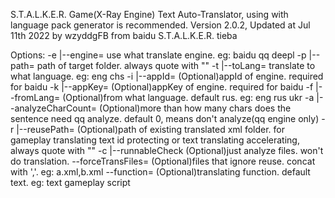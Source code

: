 S.T.A.L.K.E.R. Game(X-Ray Engine) Text Auto-Translator, using with language pack generator is recommended.
Version 2.0.2, Updated at Jul 11th 2022
by wzyddgFB from baidu S.T.A.L.K.E.R. tieba

Options:
  -e <value>|--engine=<value>               use what translate engine.
                                                eg: baidu qq deepl
  -p <value>|--path=<value>                 path of target folder.
                                                always quote with ""
  -t <value>|--toLang=<value>               translate to what language.
                                                eg: eng chs
  -i <value>|--appId=<value>                (Optional)appId of engine.
                                                required for baidu
  -k <value>|--appKey=<value>               (Optional)appKey of engine.
                                                required for baidu
  -f <value>|--fromLang=<value>             (Optional)from what language.
                                                default rus. eg: eng rus ukr
  -a <value>|--analyzeCharCount=<value>     (Optional)more than how many chars does the sentence need qq analyze.
                                                default 0, means don't analyze(qq engine only)
  -r <value>|--reusePath=<value>            (Optional)path of existing translated xml folder.
                                                for gameplay translating text id protecting or text translating accelerating, always quote with ""
  -c        |--runnableCheck                (Optional)just analyze files.
                                                won't do translation.
  --forceTransFiles=<value>                 (Optional)files that ignore reuse.
                                                concat with ','. eg: a.xml,b.xml
  --function=<value>                        (Optional)translating function.
                                                default text. eg: text gameplay script
